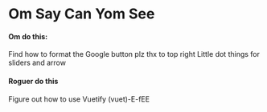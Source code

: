 # Om Say Can Yom See

#### Om do this:
Find how to format the Google button plz thx to top right
Little dot things for sliders and arrow

#### Roguer do this
Figure out how to use Vuetify (vuet)-E-fEE
